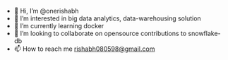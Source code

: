 - 👋 Hi, I’m @onerishabh
- 👀 I’m interested in big data analytics, data-warehousing solution
- 🌱 I’m currently learning docker
- 💞️ I’m looking to collaborate on opensource contributions to snowflake-db
- 📫 How to reach me rishabh080598@gmail.com

<!---
onerishabh/onerishabh is a ✨ special ✨ repository because its `README.md` (this file) appears on your GitHub profile.
You can click the Preview link to take a look at your changes.
--->
